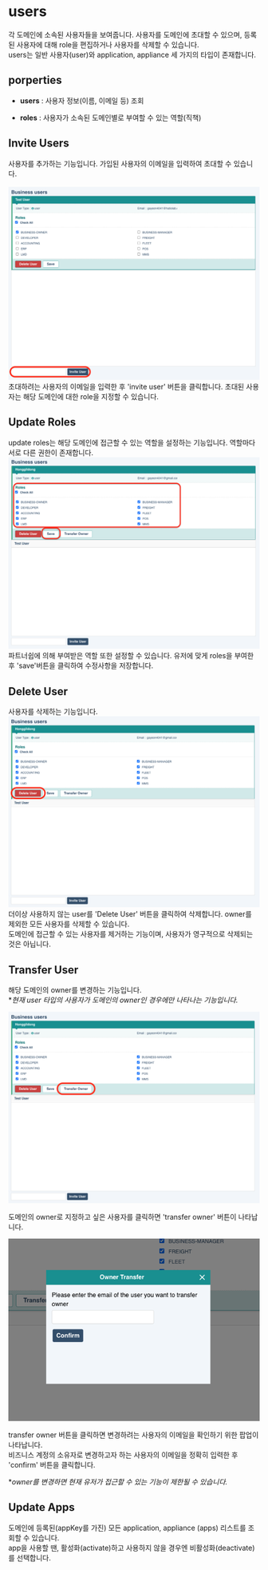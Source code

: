 # users

각 도메인에 소속된 사용자들을 보여줍니다. 사용자를 도메인에 초대할 수 있으며, 등록된 사용자에 대해 role을 편집하거나 사용자를 삭제할 수 있습니다.<br>
users는 일반 사용자(user)와 application, appliance 세 가지의 타입이 존재합니다.<br>

## porperties

- **users**
  : 사용자 정보(이름, 이메일 등) 조회

- **roles**
  : 사용자가 소속된 도메인별로 부여할 수 있는 역할(직책)

## Invite Users

사용자를 추가하는 기능입니다. 가입된 사용자의 이메일을 입력하여 초대할 수 있습니다.<br><br>
![invite_user_image](./images/user-invite.png)
초대하려는 사용자의 이메일을 입력한 후 'invite user' 버튼을 클릭합니다.
초대된 사용자는 해당 도메인에 대한 role을 지정할 수 있습니다.

## Update Roles

update roles는 해당 도메인에 접근할 수 있는 역할을 설정하는 기능입니다.
역할마다 서로 다른 권한이 존재합니다.
![user_roles_image](./images/user-roles.png)
파트너쉽에 의해 부여받은 역할 또한 설정할 수 있습니다.
유저에 맞게 roles을 부여한 후 'save'버튼을 클릭하여 수정사항을 저장합니다.

## Delete User

사용자를 삭제하는 기능입니다. <br>
![delete_user_image](./images/user-delete.png)
더이상 사용하지 않는 user를 'Delete User' 버튼을 클릭하여 삭제합니다. owner를 제외한 모든 사용자를 삭제할 수 있습니다.<br>
도메인에 접근할 수 있는 사용자를 제거하는 기능이며, 사용자가 영구적으로 삭제되는 것은 아닙니다.

## Transfer User

해당 도메인의 owner를 변경하는 기능입니다.<br> \*_현재 user 타입의 사용자가 도메인의 owner인 경우에만 나타나는 기능입니다._<br>

![transfer_owner_image_1](./images/owner-transfer.png)

도메인의 owner로 지정하고 싶은 사용자를 클릭하면 'transfer owner' 버튼이 나타납니다.<br>

![transfer_owner_image_2](./images/owner-transfer-confirm.png)

transfer owner 버튼을 클릭하면 변경하려는 사용자의 이메일을 확인하기 위한 팝업이 나타납니다.<br>
비즈니스 계정의 소유자로 변경하고자 하는 사용자의 이메일을 정확히 입력한 후 'confirm' 버튼을 클릭합니다.<br>

\*_owner를 변경하면 현재 유저가 접근할 수 있는 기능이 제한될 수 있습니다._

## Update Apps

도메인에 등록된(appKey를 가진) 모든 application, appliance (apps) 리스트를 조회할 수 있습니다.<br>
app을 사용할 땐, 활성화(activate)하고 사용하지 않을 경우엔 비활성화(deactivate)를 선택합니다.<br>
